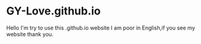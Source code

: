 # GY-Love.github.io
Hello I'm try to use this .github.io website I am poor in English,if you see my website thank you.
